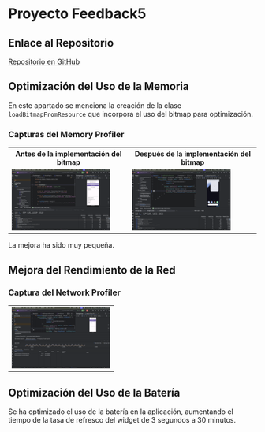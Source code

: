 # Proyecto Feedback5

## Enlace al Repositorio

[Repositorio en GitHub](https://github.com/jmartter/Feedback4_eventos.git)

## Optimización del Uso de la Memoria

En este apartado se menciona la creación de la clase `loadBitmapFromResource` que incorpora el uso del bitmap para optimización.

### Capturas del Memory Profiler

<table>
  <tr>
    <th>Antes de la implementación del bitmap</th>
    <th>Después de la implementación del bitmap</th>
  </tr>
  <tr>
    <td><img src="app/src/main/res/drawable/antesbit.png" alt="Antes de la implementación del bitmap" width="200"/></td>
    <td><img src="app/src/main/res/drawable/depuesbit.png" alt="Después de la implementación del bitmap" width="200"/></td>
  </tr>
</table>

La mejora ha sido muy pequeña.

## Mejora del Rendimiento de la Red

### Captura del Network Profiler

<table>
  <tr>
    <td><img src="app/src/main/res/drawable/pregunta2.png" alt="Captura del Network Profiler" width="200"/></td>
  </tr>
</table>

## Optimización del Uso de la Batería

Se ha optimizado el uso de la batería en la aplicación, aumentando el tiempo de la tasa de refresco del widget de 3 segundos a 30 minutos.